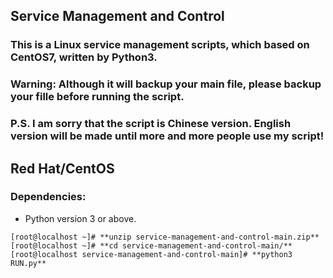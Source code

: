 ## Service Management and Control

### This is a Linux service management scripts, which based on CentOS7, written by Python3. 
### Warning: Although it will backup your main file, please backup your fille before running the script.
### P.S. I am sorry that the script is Chinese version. English version will be made until more and more people use my script!

## Red Hat/CentOS

### Dependencies:
+ Python version 3 or above.
~~~
[root@localhost ~]# **unzip service-management-and-control-main.zip**
[root@localhost ~]# **cd service-management-and-control-main/**
[root@localhost service-management-and-control-main]# **python3 RUN.py**
~~~

